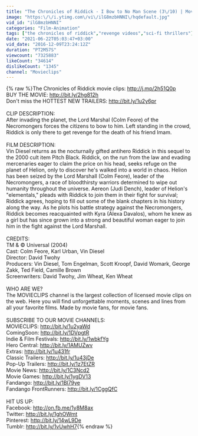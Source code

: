 ```yaml
---
title: "The Chronicles of Riddick - I Bow to No Man Scene (3\/10) | Movieclips"
image: "https:\/\/i.ytimg.com\/vi\/ilG8mzbHNNI\/hqdefault.jpg"
vid_id: "ilG8mzbHNNI"
categories: "Film-Animation"
tags: ["the chronicles of riddick","revenge videos","sci-fi thrillers"]
date: "2021-06-22T05:03:47+03:00"
vid_date: "2016-12-09T23:24:12Z"
duration: "PT2M57S"
viewcount: "7325883"
likeCount: "34614"
dislikeCount: "1345"
channel: "Movieclips"
---
```

{% raw %}The Chronicles of Riddick movie clips: <a rel="nofollow" target="blank" href="http://j.mp/2h51Q0p">http://j.mp/2h51Q0p</a><br />BUY THE MOVIE: <a rel="nofollow" target="blank" href="http://bit.ly/2hg812h">http://bit.ly/2hg812h</a><br />Don't miss the HOTTEST NEW TRAILERS: <a rel="nofollow" target="blank" href="http://bit.ly/1u2y6pr">http://bit.ly/1u2y6pr</a><br /><br />CLIP DESCRIPTION:<br />After invading the planet, the Lord Marshal (Colm Feore) of the Necromongers forces the citizens to bow to him. Left standing in the crowd, Riddick is only there to get revenge for the death of his friend Imam.<br /><br />FILM DESCRIPTION:<br />Vin Diesel returns as the nocturnally gifted antihero Riddick in this sequel to the 2000 cult item Pitch Black. Riddick, on the run from the law and evading mercenaries eager to claim the price on his head, seeks refuge on the planet of Helion, only to discover he's walked into a world in chaos. Helion has been seized by the Lord Marshall (Colm Feore), leader of the Necromongers, a race of bloodthirsty warriors determined to wipe out humanity throughout the universe. Aereon (Judi Dench), leader of Helion's &quot;elementals,&quot; pleads with Riddick to join them in their fight for survival; Riddick agrees, hoping to fill out some of the blank chapters in his history along the way. As he plots his battle strategy against the Necromongers, Riddick becomes reacquainted with Kyra (Alexa Davalos), whom he knew as a girl but has since grown into a strong and beautiful woman eager to join him in the fight against the Lord Marshall.<br /><br />CREDITS:<br />TM &amp; © Universal (2004)<br />Cast: Colm Feore, Karl Urban, Vin Diesel<br />Director: David Twohy<br />Producers: Vin Diesel, Tom Engelman, Scott Kroopf, David Womark, George Zakk, Ted Field, Camille Brown<br />Screenwriters: David Twohy, Jim Wheat, Ken Wheat<br /><br />WHO ARE WE?<br />The MOVIECLIPS channel is the largest collection of licensed movie clips on the web. Here you will find unforgettable moments, scenes and lines from all your favorite films. Made by movie fans, for movie fans.<br /><br />SUBSCRIBE TO OUR MOVIE CHANNELS:<br />MOVIECLIPS: <a rel="nofollow" target="blank" href="http://bit.ly/1u2yaWd">http://bit.ly/1u2yaWd</a><br />ComingSoon: <a rel="nofollow" target="blank" href="http://bit.ly/1DVpgtR">http://bit.ly/1DVpgtR</a><br />Indie &amp; Film Festivals: <a rel="nofollow" target="blank" href="http://bit.ly/1wbkfYg">http://bit.ly/1wbkfYg</a><br />Hero Central: <a rel="nofollow" target="blank" href="http://bit.ly/1AMUZwv">http://bit.ly/1AMUZwv</a><br />Extras: <a rel="nofollow" target="blank" href="http://bit.ly/1u431fr">http://bit.ly/1u431fr</a><br />Classic Trailers: <a rel="nofollow" target="blank" href="http://bit.ly/1u43jDe">http://bit.ly/1u43jDe</a><br />Pop-Up Trailers: <a rel="nofollow" target="blank" href="http://bit.ly/1z7EtZR">http://bit.ly/1z7EtZR</a><br />Movie News: <a rel="nofollow" target="blank" href="http://bit.ly/1C3Ncd2">http://bit.ly/1C3Ncd2</a><br />Movie Games: <a rel="nofollow" target="blank" href="http://bit.ly/1ygDV13">http://bit.ly/1ygDV13</a><br />Fandango: <a rel="nofollow" target="blank" href="http://bit.ly/1Bl79ye">http://bit.ly/1Bl79ye</a><br />Fandango FrontRunners: <a rel="nofollow" target="blank" href="http://bit.ly/1CggQfC">http://bit.ly/1CggQfC</a><br /><br />HIT US UP:<br />Facebook: <a rel="nofollow" target="blank" href="http://on.fb.me/1y8M8ax">http://on.fb.me/1y8M8ax</a><br />Twitter: <a rel="nofollow" target="blank" href="http://bit.ly/1ghOWmt">http://bit.ly/1ghOWmt</a><br />Pinterest: <a rel="nofollow" target="blank" href="http://bit.ly/14wL9De">http://bit.ly/14wL9De</a><br />Tumblr: <a rel="nofollow" target="blank" href="http://bit.ly/1vUwhH7">http://bit.ly/1vUwhH7</a>{% endraw %}
